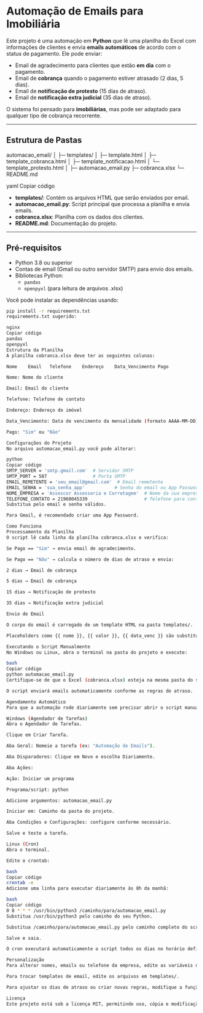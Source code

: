 # Automação de Emails para Imobiliária

Este projeto é uma automação em **Python** que lê uma planilha do Excel com informações de clientes e envia **emails automáticos** de acordo com o status de pagamento. Ele pode enviar:

- Email de agradecimento para clientes que estão **em dia** com o pagamento.
- Email de **cobrança** quando o pagamento estiver atrasado (2 dias, 5 dias).
- Email de **notificação de protesto** (15 dias de atraso).
- Email de **notificação extra judicial** (35 dias de atraso).

O sistema foi pensado para **imobiliárias**, mas pode ser adaptado para qualquer tipo de cobrança recorrente.

---

## Estrutura de Pastas

automacao_email/
│
├─ templates/
│ ├─ template.html
│ ├─ template_cobranca.html
│ ├─ template_notificacao.html
│ └─ template_protesto.html
│
├─ automacao_email.py
├─ cobranca.xlsx
└─ README.md

yaml
Copiar código

- **templates/**: Contém os arquivos HTML que serão enviados por email.
- **automacao_email.py**: Script principal que processa a planilha e envia emails.
- **cobranca.xlsx**: Planilha com os dados dos clientes.
- **README.md**: Documentação do projeto.

---

## Pré-requisitos

- Python 3.8 ou superior
- Contas de email (Gmail ou outro servidor SMTP) para envio dos emails.
- Bibliotecas Python:
  - `pandas`
  - `openpyxl` (para leitura de arquivos .xlsx)

Você pode instalar as dependências usando:

```bash
pip install -r requirements.txt
requirements.txt sugerido:

nginx
Copiar código
pandas
openpyxl
Estrutura da Planilha
A planilha cobranca.xlsx deve ter as seguintes colunas:

Nome	Email	Telefone	Endereço	Data_Vencimento	Pago

Nome: Nome do cliente

Email: Email do cliente

Telefone: Telefone de contato

Endereço: Endereço do imóvel

Data_Vencimento: Data de vencimento da mensalidade (formato AAAA-MM-DD)

Pago: "Sim" ou "Não"

Configurações do Projeto
No arquivo automacao_email.py você pode alterar:

python
Copiar código
SMTP_SERVER = 'smtp.gmail.com'  # Servidor SMTP
SMTP_PORT = 587                 # Porta SMTP
EMAIL_REMETENTE = 'seu_email@gmail.com'  # Email remetente
EMAIL_SENHA = 'sua_senha_app'           # Senha do email ou App Password (Gmail)
NOME_EMPRESA = 'Assescor Assessoria e Corretagem'  # Nome da sua empresa
TELEFONE_CONTATO = 21968045339                     # Telefone para contato
Substitua pelo email e senha válidos.

Para Gmail, é recomendado criar uma App Password.

Como Funciona
Processamento da Planilha
O script lê cada linha da planilha cobranca.xlsx e verifica:

Se Pago == "Sim" → envia email de agradecimento.

Se Pago == "Não" → calcula o número de dias de atraso e envia:

2 dias → Email de cobrança

5 dias → Email de cobrança

15 dias → Notificação de protesto

35 dias → Notificação extra judicial

Envio de Email

O corpo do email é carregado de um template HTML na pasta templates/.

Placeholders como {{ nome }}, {{ valor }}, {{ data_venc }} são substituídos pelo Python.

Executando o Script Manualmente
No Windows ou Linux, abra o terminal na pasta do projeto e execute:

bash
Copiar código
python automacao_email.py
Certifique-se de que o Excel (cobranca.xlsx) esteja na mesma pasta do script.

O script enviará emails automaticamente conforme as regras de atraso.

Agendamento Automático
Para que a automação rode diariamente sem precisar abrir o script manualmente:

Windows (Agendador de Tarefas)
Abra o Agendador de Tarefas.

Clique em Criar Tarefa.

Aba Geral: Nomeie a tarefa (ex: "Automação de Emails").

Aba Disparadores: Clique em Novo e escolha Diariamente.

Aba Ações:

Ação: Iniciar um programa

Programa/script: python

Adicione argumentos: automacao_email.py

Iniciar em: Caminho da pasta do projeto.

Aba Condições e Configurações: configure conforme necessário.

Salve e teste a tarefa.

Linux (Cron)
Abra o terminal.

Edite o crontab:

bash
Copiar código
crontab -e
Adicione uma linha para executar diariamente às 8h da manhã:

bash
Copiar código
0 8 * * * /usr/bin/python3 /caminho/para/automacao_email.py
Substitua /usr/bin/python3 pelo caminho do seu Python.

Substitua /caminho/para/automacao_email.py pelo caminho completo do script.

Salve e saia.

O cron executará automaticamente o script todos os dias no horário definido.

Personalização
Para alterar nomes, emails ou telefone da empresa, edite as variáveis no início do automacao_email.py.

Para trocar templates de email, edite os arquivos em templates/.

Para ajustar os dias de atraso ou criar novas regras, modifique a função definir_mensagem.

Licença
Este projeto está sob a licença MIT, permitindo uso, cópia e modificação, desde que o crédito ao autor seja mantido.